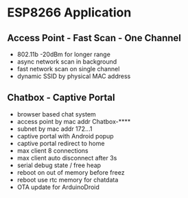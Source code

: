 # ESP8266 Application

## Access Point - Fast Scan - One Channel

- 802.11b -20dBm for longer range
- async network scan in background
- fast network scan on single channel
- dynamic SSID by physical MAC address

## Chatbox - Captive Portal

- browser based chat system
- access point by mac addr Chatbox-****
- subnet by mac addr 172.*.*.1
- captive portal with Android popup
- captive portal redirect to home
- max client 8 connections
- max client auto disconnect after 3s
- serial debug state / free heap
- reboot on out of memory before freez
- reboot use rtc memory for chatdata
- OTA update for ArduinoDroid
